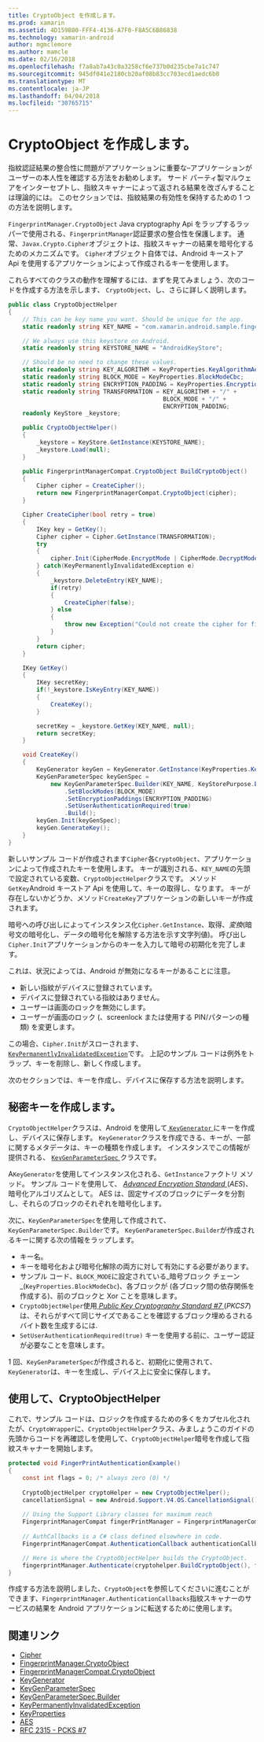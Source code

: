 ```yaml
---
title: CryptoObject を作成します。
ms.prod: xamarin
ms.assetid: 4D159B80-FFF4-4136-A7F0-F8A5C6B86838
ms.technology: xamarin-android
author: mgmclemore
ms.author: mamcle
ms.date: 02/16/2018
ms.openlocfilehash: f7a8ab7a43c0a3258cf6e737b0d235cbe7a1c747
ms.sourcegitcommit: 945df041e2180cb20af08b83cc703ecd1aedc6b0
ms.translationtype: MT
ms.contentlocale: ja-JP
ms.lasthandoff: 04/04/2018
ms.locfileid: "30765715"
---
```

# <a name="creating-a-cryptoobject"></a>CryptoObject を作成します。

指紋認証結果の整合性に問題がアプリケーションに重要な&ndash;アプリケーションがユーザーの本人性を確認する方法をお勧めします。 サード パーティ製マルウェアをインターセプトし、指紋スキャナーによって返される結果を改ざんすることは理論的には。 このセクションでは、指紋結果の有効性を保持するための 1 つの方法を説明します。 

`FingerprintManager.CryptoObject` Java cryptography Api をラップするラッパーで使用される、`FingerprintManager`認証要求の整合性を保護します。 通常、`Javax.Crypto.Cipher`オブジェクトは、指紋スキャナーの結果を暗号化するためのメカニズムです。 `Cipher`オブジェクト自体では、Android キーストア Api を使用するアプリケーションによって作成されるキーを使用します。

これらすべてのクラスの動作を理解するには、まずを見てみましょう、次のコードを作成する方法を示します、 `CryptoObject`、し、さらに詳しく説明します。

```csharp
public class CryptoObjectHelper
{
    // This can be key name you want. Should be unique for the app.
    static readonly string KEY_NAME = "com.xamarin.android.sample.fingerprint_authentication_key";

    // We always use this keystore on Android.
    static readonly string KEYSTORE_NAME = "AndroidKeyStore";

    // Should be no need to change these values.
    static readonly string KEY_ALGORITHM = KeyProperties.KeyAlgorithmAes;
    static readonly string BLOCK_MODE = KeyProperties.BlockModeCbc;
    static readonly string ENCRYPTION_PADDING = KeyProperties.EncryptionPaddingPkcs7;
    static readonly string TRANSFORMATION = KEY_ALGORITHM + "/" +
                                            BLOCK_MODE + "/" +
                                            ENCRYPTION_PADDING;
    readonly KeyStore _keystore;

    public CryptoObjectHelper()
    {
        _keystore = KeyStore.GetInstance(KEYSTORE_NAME);
        _keystore.Load(null);
    }

    public FingerprintManagerCompat.CryptoObject BuildCryptoObject()
    {
        Cipher cipher = CreateCipher();
        return new FingerprintManagerCompat.CryptoObject(cipher);
    }

    Cipher CreateCipher(bool retry = true)
    {
        IKey key = GetKey();
        Cipher cipher = Cipher.GetInstance(TRANSFORMATION);
        try
        {
            cipher.Init(CipherMode.EncryptMode | CipherMode.DecryptMode, key);
        } catch(KeyPermanentlyInvalidatedException e)
        {
            _keystore.DeleteEntry(KEY_NAME);
            if(retry)
            {
                CreateCipher(false);
            } else
            {
                throw new Exception("Could not create the cipher for fingerprint authentication.", e);
            }
        }
        return cipher;
    }

    IKey GetKey()
    {
        IKey secretKey;
        if(!_keystore.IsKeyEntry(KEY_NAME))
        {
            CreateKey();
        }

        secretKey = _keystore.GetKey(KEY_NAME, null);
        return secretKey;
    }

    void CreateKey()
    {
        KeyGenerator keyGen = KeyGenerator.GetInstance(KeyProperties.KeyAlgorithmAes, KEYSTORE_NAME);
        KeyGenParameterSpec keyGenSpec =
            new KeyGenParameterSpec.Builder(KEY_NAME, KeyStorePurpose.Encrypt | KeyStorePurpose.Decrypt)
                .SetBlockModes(BLOCK_MODE)
                .SetEncryptionPaddings(ENCRYPTION_PADDING)
                .SetUserAuthenticationRequired(true)
                .Build();
        keyGen.Init(keyGenSpec);
        keyGen.GenerateKey();
    }
}
```

新しいサンプル コードが作成されます`Cipher`各`CryptoObject`、アプリケーションによって作成されたキーを使用します。 キーが識別される、`KEY_NAME`の先頭で設定されている変数、`CryptoObjectHelper`クラスです。 メソッド`GetKey`Android キーストア Api を使用して、キーの取得し、なります。 キーが存在しないかどうか、メソッド`CreateKey`アプリケーションの新しいキーが作成されます。

暗号への呼び出しによってインスタンス化`Cipher.GetInstance`、取得、_変換_(暗号文の暗号化し、データの暗号化を解除する方法を示す文字列値)。 呼び出し`Cipher.Init`アプリケーションからのキーを入力して暗号の初期化を完了します。 

これは、状況によっては、Android が無効になるキーがあることに注意。 

* 新しい指紋がデバイスに登録されています。
* デバイスに登録されている指紋はありません。
* ユーザーは画面のロックを無効にします。
* ユーザーが画面のロック (、screenlock または使用する PIN/パターンの種類) を変更します。

この場合、`Cipher.Init`がスローされます、 [ `KeyPermanentlyInvalidatedException`](http://developer.android.com/reference/android/security/keystore/KeyPermanentlyInvalidatedException.html)です。 上記のサンプル コードは例外をトラップ、キーを削除し、新しく作成します。

次のセクションでは、キーを作成し、デバイスに保存する方法を説明します。

## <a name="creating-a-secret-key"></a>秘密キーを作成します。

`CryptoObjectHelper`クラスは、Android を使用して[ `KeyGenerator` ](https://developer.xamarin.com/api/type/Javax.Crypto.KeyGenerator/)にキーを作成し、デバイスに保存します。 `KeyGenerator`クラスを作成できる、キーが、一部に関するメタデータは、キーの種類を作成します。 インスタンスでこの情報が提供される、 [ `KeyGenParameterSpec` ](http://developer.android.com/reference/android/security/keystore/KeyGenParameterSpec.html)クラスです。 

A`KeyGenerator`を使用してインスタンス化される、`GetInstance`ファクトリ メソッド。 サンプル コードを使用して、 [ _Advanced Encryption Standard_ ](https://en.wikipedia.org/wiki/Advanced_Encryption_Standard) (_AES_)、暗号化アルゴリズムとして。 AES は、固定サイズのブロックにデータを分割し、それらのブロックのそれぞれを暗号化します。

次に、`KeyGenParameterSpec`を使用して作成されて、`KeyGenParameterSpec.Builder`です。 `KeyGenParameterSpec.Builder`が作成されるキーに関する次の情報をラップします。

* キー名。
* キーを暗号化および暗号化解除の両方に対して有効にする必要があります。
* サンプル コード、`BLOCK_MODE`に設定されている_暗号ブロック チェーン_(`KeyProperties.BlockModeCbc`)、各ブロックが (各ブロック間の依存関係を作成する)、前のブロックと Xor ことを意味します。 
* `CryptoObjectHelper`使用[ _Public Key Cryptography Standard #7_ ](https://tools.ietf.org/html/rfc2315) (_PKCS7_) は、それらがすべて同じサイズであることを確認するブロック埋めるされるバイト数を生成するには.
* `SetUserAuthenticationRequired(true)` キーを使用する前に、ユーザー認証が必要なことを意味します。

1 回、`KeyGenParameterSpec`が作成されると、初期化に使用されて、`KeyGenerator`は、キーを生成し、デバイス上に安全に保存します。 

## <a name="using-the-cryptoobjecthelper"></a>使用して、CryptoObjectHelper

これで、サンプル コードは、ロジックを作成するための多くをカプセル化されたが、`CryptoWrapper`に、`CryptoObjectHelper`クラス、みましょうこのガイドの先頭からコードを再確認しを使用して、`CryptoObjectHelper`暗号を作成して指紋スキャナーを開始します。 

```csharp
protected void FingerPrintAuthenticationExample()
{
    const int flags = 0; /* always zero (0) */
    
    CryptoObjectHelper cryptoHelper = new CryptoObjectHelper();
    cancellationSignal = new Android.Support.V4.OS.CancellationSignal();
    
    // Using the Support Library classes for maximum reach
    FingerprintManagerCompat fingerPrintManager = FingerprintManagerCompat.From(this);
    
    // AuthCallbacks is a C# class defined elsewhere in code.
    FingerprintManagerCompat.AuthenticationCallback authenticationCallback = new MyAuthCallbackSample(this);

    // Here is where the CryptoObjectHelper builds the CryptoObject. 
    fingerprintManager.Authenticate(cryptohelper.BuildCryptoObject(), flags, cancellationSignal, authenticationCallback, null);
}
```

作成する方法を説明しました、`CryptoObject`を参照してくださいに進むことができます、`FingerprintManager.AuthenticationCallbacks`指紋スキャナーのサービスの結果を Android アプリケーションに転送するために使用します。



## <a name="related-links"></a>関連リンク

- [Cipher](https://developer.xamarin.com/api/type/Javax.Crypto.Cipher/)
- [FingerprintManager.CryptoObject](http://developer.android.com/reference/android/hardware/fingerprint/FingerprintManager.CryptoObject.html)
- [FingerprintManagerCompat.CryptoObject](http://developer.android.com/reference/android/support/v4/hardware/fingerprint/FingerprintManagerCompat.CryptoObject.html)
- [KeyGenerator](https://developer.xamarin.com/api/type/Javax.Crypto.KeyGenerator/)
- [KeyGenParameterSpec](http://developer.android.com/reference/android/security/keystore/KeyGenParameterSpec.html)
- [KeyGenParameterSpec.Builder](http://developer.android.com/reference/android/security/keystore/KeyGenParameterSpec.Builder.html)
- [KeyPermanentlyInvalidatedException](http://developer.android.com/reference/android/security/keystore/KeyPermanentlyInvalidatedException.html)
- [KeyProperties](http://developer.android.com/reference/android/security/keystore/KeyProperties.html)
- [AES](https://en.wikipedia.org/wiki/Advanced_Encryption_Standard)
- [RFC 2315 - PCKS #7](https://tools.ietf.org/html/rfc2315)
